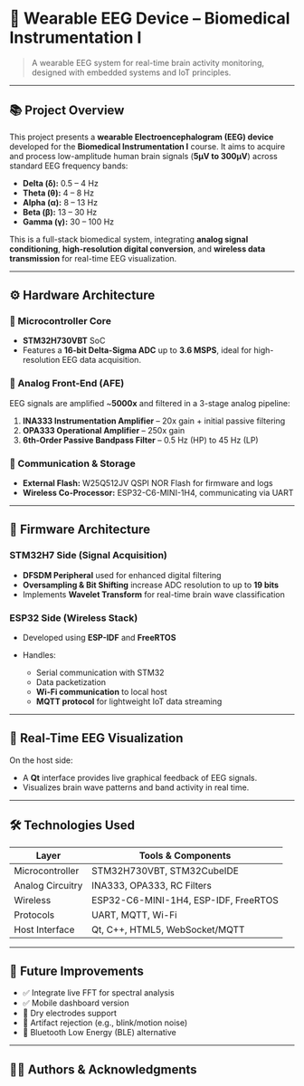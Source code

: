 # 🧠 Wearable EEG Device – Biomedical Instrumentation I

> A wearable EEG system for real-time brain activity monitoring, designed with embedded systems and IoT principles.

---

## 📚 Project Overview

This project presents a **wearable Electroencephalogram (EEG) device** developed for the **Biomedical Instrumentation I** course. It aims to acquire and process low-amplitude human brain signals (**5µV to 300µV**) across standard EEG frequency bands:

* **Delta (δ):** 0.5 – 4 Hz
* **Theta (θ):** 4 – 8 Hz
* **Alpha (α):** 8 – 13 Hz
* **Beta (β):** 13 – 30 Hz
* **Gamma (γ):** 30 – 100 Hz

This is a full-stack biomedical system, integrating **analog signal conditioning**, **high-resolution digital conversion**, and **wireless data transmission** for real-time EEG visualization.

---

## ⚙️ Hardware Architecture

### 🧩 Microcontroller Core

* **STM32H730VBT** SoC
* Features a **16-bit Delta-Sigma ADC** up to **3.6 MSPS**, ideal for high-resolution EEG data acquisition.

### 🔌 Analog Front-End (AFE)

EEG signals are amplified \~**5000x** and filtered in a 3-stage analog pipeline:

1. **INA333 Instrumentation Amplifier** – 20x gain + initial passive filtering
2. **OPA333 Operational Amplifier** – 250x gain
3. **6th-Order Passive Bandpass Filter** – 0.5 Hz (HP) to 45 Hz (LP)

### 📡 Communication & Storage

* **External Flash:** W25Q512JV QSPI NOR Flash for firmware and logs
* **Wireless Co-Processor:** ESP32-C6-MINI-1H4, communicating via UART

---

## 💾 Firmware Architecture

### STM32H7 Side (Signal Acquisition)

* **DFSDM Peripheral** used for enhanced digital filtering
* **Oversampling & Bit Shifting** increase ADC resolution to up to **19 bits**
* Implements **Wavelet Transform** for real-time brain wave classification

### ESP32 Side (Wireless Stack)

* Developed using **ESP-IDF** and **FreeRTOS**
* Handles:

  * Serial communication with STM32
  * Data packetization
  * **Wi-Fi communication** to local host
  * **MQTT protocol** for lightweight IoT data streaming

---

## 🧪 Real-Time EEG Visualization

On the host side:

* A **Qt** interface provides live graphical feedback of EEG signals.
* Visualizes brain wave patterns and band activity in real time.

---

## 🛠️ Technologies Used

| Layer            | Tools & Components                         |
| ---------------- | ------------------------------------------ |
| Microcontroller  | STM32H730VBT, STM32CubeIDE                 |
| Analog Circuitry | INA333, OPA333, RC Filters                 |
| Wireless         | ESP32-C6-MINI-1H4, ESP-IDF, FreeRTOS       |
| Protocols        | UART, MQTT, Wi-Fi                          |
| Host Interface   | Qt, C++, HTML5, WebSocket/MQTT |

---

## 🚧 Future Improvements

* ✅ Integrate live FFT for spectral analysis
* ✅ Mobile dashboard version
* 🔲 Dry electrodes support
* 🔲 Artifact rejection (e.g., blink/motion noise)
* 🔲 Bluetooth Low Energy (BLE) alternative

---

## 👨‍🔬 Authors & Acknowledgments


